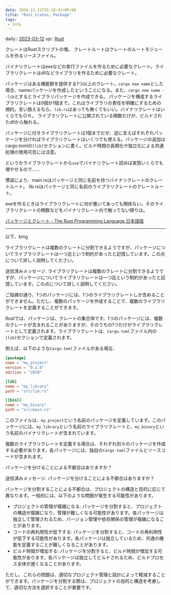 ```yaml
---
date: 2024-12-21T15:18:41+09:00
title: "Rust Crates, Package"
tags:
 - Info
---
```


daily:: [2023-03-12](/Daily_Note/2023-03-12.md)
up:: [Rust](../Bar/Program/Rust.md)

クレートはRustスクリプトの塊。
クレートルートはクレートのルートモジュールを作るソースファイル。

バイナリクレートはexeなどの実行ファイルを作るために必要なクレート。ライブラリクレートはdllなどライブラリを作るために必要なクレート。

パッケージはある機能群を提供する1つ以上のクレート。`cargo new name`とした場合、nameパッケージを作成したということになる。また、`cargo new name --lib`とするとライブラリパッケージを作成できる。
パッケージを構成するライブラリクレートは0個か1個まで。これはライブラリの責任を明確にするための規約。言い換えるなら、`lib.rs`はあっても無くてもいい。バイナリクレートはいくらでもＯＫ。
ライブラリクレートに公開されている関数だけが、ビルドされたdllから触れる。

パッケージに付きライブラリクレートは1個までだが、逆に言えばそれぞれパッケージを分ければライブラリクレートはいくつでも使える。パッケージの追加はcargo.tomlの`[lib]`セクションに書く。ビルド時間の長期化や独立化による共通処理の使用可否には注意。

というかライブラリクレートから`use`でバイナリクレート読めば実質いくらでも増やせるので……

慣習により、main.rsはパッケージと同じ名前を持つバイナリクレートのクレートルート。
lib.rsはパッケージと同じ名前のライブラリクレートのクレートルート。

exeを作るときはライブラリクレートに何が書いてあっても関係ない。そのライブラリクレートの関数などをバイナリクレート内で触ってない限りは。


[パッケージとクレート - The Rust Programming Language 日本語版](https://doc.rust-jp.rs/book-ja/ch07-01-packages-and-crates.html)


---

以下、bing


ライブラリクレートは複数のクレートに分割できるようですが、パッケージについてライブラリクレートは一つ迄という制約があったと記憶しています。この点について詳しく説明してください。

送信済みメッセージ. ライブラリクレートは複数のクレートに分割できるようですが、パッケージについてライブラリクレートは一つ迄という制約があったと記憶しています。この点について詳しく説明してください。

ご指摘の通り、1つのパッケージには、1つのライブラリクレートしか含めることができません。ただし、複数のパッケージを作成することで、複数のライブラリクレートを定義することができます。

Rustでは、パッケージは、クレートの集合体です。1つのパッケージには、複数のクレートが含まれることがありますが、そのうちの1つだけがライブラリクレートとして定義されます。ライブラリクレートは、`Cargo.toml`ファイル内の`[lib]`セクションで定義されます。

例えば、以下のような`Cargo.toml`ファイルがある場合、

```toml
[package]
name = "my_project"
version = "0.1.0"
edition = "2018"

[lib]
name = "my_library"
path = "src/lib.rs"

[[bin]]
name = "my_binary"
path = "src/main.rs"
```

このファイルは、`my_project`という名前のパッケージを定義しています。このパッケージには、`my_library`という名前のライブラリクレートと、`my_binary`という名前のバイナリクレートが含まれています。

複数のライブラリクレートを定義する場合は、それぞれ別々のパッケージを作成する必要があります。各パッケージには、独自の`Cargo.toml`ファイルとソースコードが含まれます。

パッケージを分けることによる不都合はありますか？

送信済みメッセージ. パッケージを分けることによる不都合はありますか？

パッケージを分割することによる不都合は、プロジェクトの構造と目的に応じて異なります。一般的には、以下のような問題が発生する可能性があります。

-   プロジェクトの管理が複雑になる: パッケージを分割すると、プロジェクトの構造が複雑になり、管理が難しくなる可能性があります。各パッケージは独立して管理されるため、バージョン管理や依存関係の管理が複雑になることがあります。
-   コードの再利用性が低下する: パッケージを分割すると、コードの再利用性が低下する可能性があります。各パッケージは独立しているため、共通の機能を定義することが難しくなることがあります。
-   ビルド時間が増加する: パッケージを分割すると、ビルド時間が増加する可能性があります。各パッケージは独立してビルドされるため、ビルドプロセス全体が遅くなることがあります。

ただし、これらの問題は、適切なプロジェクト管理と設計によって軽減することができます。パッケージを分割する際は、プロジェクトの目的と構造を考慮して、適切な方法を選択することが重要です。